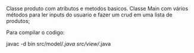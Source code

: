 Classe produto com atributos e metodos basicos. 
Classe Main com vários métodos para ler inputs do usuario e fazer um crud em uma lista de produtos;

Para compilar o codigo:

javac -d bin src/model/*.java src/view/*.java